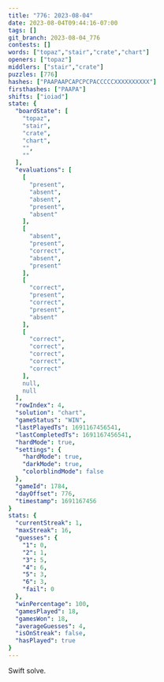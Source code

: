 ```yaml
---
title: "776: 2023-08-04"
date: 2023-08-04T09:44:16-07:00
tags: []
git_branch: 2023-08-04_776
contests: []
words: ["topaz","stair","crate","chart"]
openers: ["topaz"]
middlers: ["stair","crate"]
puzzles: [776]
hashes: ["PAAPAAPCAPCPCPACCCCCXXXXXXXXXX"]
firsthashes: ["PAAPA"]
shifts: ["ioiad"]
state: {
  "boardState": [
    "topaz",
    "stair",
    "crate",
    "chart",
    "",
    ""
  ],
  "evaluations": [
    [
      "present",
      "absent",
      "absent",
      "present",
      "absent"
    ],
    [
      "absent",
      "present",
      "correct",
      "absent",
      "present"
    ],
    [
      "correct",
      "present",
      "correct",
      "present",
      "absent"
    ],
    [
      "correct",
      "correct",
      "correct",
      "correct",
      "correct"
    ],
    null,
    null
  ],
  "rowIndex": 4,
  "solution": "chart",
  "gameStatus": "WIN",
  "lastPlayedTs": 1691167456541,
  "lastCompletedTs": 1691167456541,
  "hardMode": true,
  "settings": {
    "hardMode": true,
    "darkMode": true,
    "colorblindMode": false
  },
  "gameId": 1784,
  "dayOffset": 776,
  "timestamp": 1691167456
}
stats: {
  "currentStreak": 1,
  "maxStreak": 16,
  "guesses": {
    "1": 0,
    "2": 1,
    "3": 5,
    "4": 6,
    "5": 3,
    "6": 3,
    "fail": 0
  },
  "winPercentage": 100,
  "gamesPlayed": 18,
  "gamesWon": 18,
  "averageGuesses": 4,
  "isOnStreak": false,
  "hasPlayed": true
}
---
```

<!-- more -->
Swift solve.
